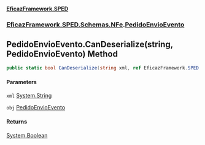 #### [EficazFramework.SPED](EficazFrameworkSPED.md 'EficazFramework SPED')
### [EficazFramework.SPED.Schemas.NFe](EficazFramework.SPED.Schemas.NFe.md 'EficazFramework.SPED.Schemas.NFe').[PedidoEnvioEvento](EficazFramework.SPED.Schemas.NFe/PedidoEnvioEvento.md 'EficazFramework.SPED.Schemas.NFe.PedidoEnvioEvento')

## PedidoEnvioEvento.CanDeserialize(string, PedidoEnvioEvento) Method

```csharp
public static bool CanDeserialize(string xml, ref EficazFramework.SPED.Schemas.NFe.PedidoEnvioEvento obj);
```
#### Parameters

<a name='EficazFramework.SPED.Schemas.NFe.PedidoEnvioEvento.CanDeserialize(string,EficazFramework.SPED.Schemas.NFe.PedidoEnvioEvento).xml'></a>

`xml` [System.String](https://docs.microsoft.com/en-us/dotnet/api/System.String 'System.String')

<a name='EficazFramework.SPED.Schemas.NFe.PedidoEnvioEvento.CanDeserialize(string,EficazFramework.SPED.Schemas.NFe.PedidoEnvioEvento).obj'></a>

`obj` [PedidoEnvioEvento](EficazFramework.SPED.Schemas.NFe/PedidoEnvioEvento.md 'EficazFramework.SPED.Schemas.NFe.PedidoEnvioEvento')

#### Returns
[System.Boolean](https://docs.microsoft.com/en-us/dotnet/api/System.Boolean 'System.Boolean')